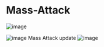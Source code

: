 # Mass-Attack
![image](https://github.com/MazankaQQW/Mass-Attack/assets/132459202/20268568-1c82-4e55-a89d-e682666dd854)

![image](https://github.com/MazankaQQW/Mass-Attack/assets/132459202/010eb645-a698-4068-8371-c57623dceb74)
 Mass Attack update
 ![image](https://github.com/MazankaQQW/Mass-Attack/assets/132459202/7c2948a9-5fbf-46e7-997c-23fc7311682f)
